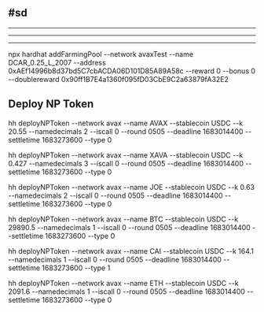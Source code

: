 ## #sd

---

---

---

npx hardhat addFarmingPool --network avaxTest --name DCAR_0.25_L_2007 --address 0xAEf14996b8d37bd5C7cbACDA06D101D85A89A58c --reward 0 --bonus 0 --doublereward 0x90ff1B7E4a1360f095fD03CbE9C2a63879fA32E2


## Deploy NP Token

hh deployNPToken --network avax --name AVAX --stablecoin USDC --k 20.55 --namedecimals 2 --iscall 0 --round 0505 --deadline 1683014400 --settletime 1683273600 --type 0

hh deployNPToken --network avax --name XAVA --stablecoin USDC --k 0.427 --namedecimals 3 --iscall 0 --round 0505 --deadline 1683014400 --settletime 1683273600 --type 0

hh deployNPToken --network avax --name JOE --stablecoin USDC --k 0.63 --namedecimals 2 --iscall 0 --round 0505 --deadline 1683014400 --settletime 1683273600 --type 0

hh deployNPToken --network avax --name BTC --stablecoin USDC --k 29890.5 --namedecimals 1 --iscall 0 --round 0505 --deadline 1683014400 --settletime 1683273600 --type 0

hh deployNPToken --network avax --name CAI --stablecoin USDC --k 164.1 --namedecimals 1 --iscall 0 --round 0505 --deadline 1683014400 --settletime 1683273600 --type 1

hh deployNPToken --network avax --name ETH --stablecoin USDC --k 2091.6 --namedecimals 1 --iscall 0 --round 0505 --deadline 1683014400 --settletime 1683273600 --type 0
